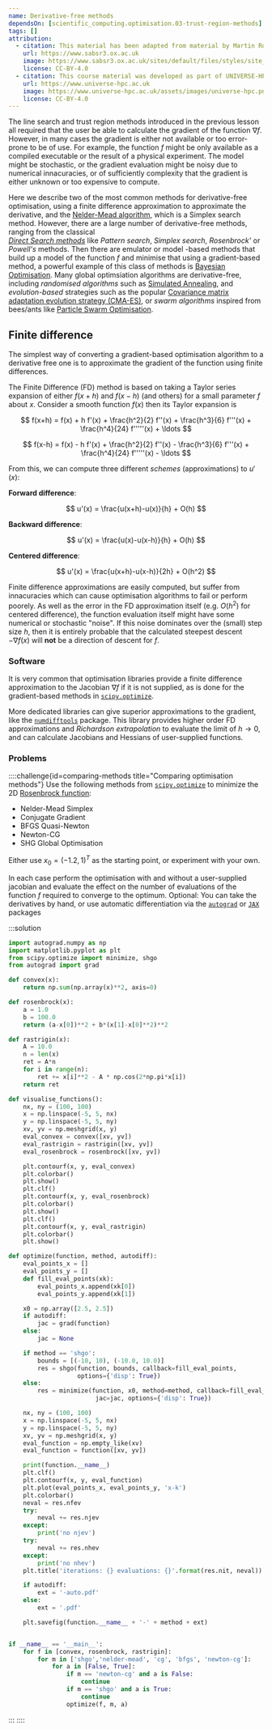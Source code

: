 ```yaml
---
name: Derivative-free methods
dependsOn: [scientific_computing.optimisation.03-trust-region-methods]
tags: []
attribution:
  - citation: This material has been adapted from material by Martin Robinson from the "Scientific Computing" module of the SABS R³ Center for Doctoral Training.
    url: https://www.sabsr3.ox.ac.uk
    image: https://www.sabsr3.ox.ac.uk/sites/default/files/styles/site_logo/public/styles/site_logo/public/sabsr3/site-logo/sabs_r3_cdt_logo_v3_111x109.png
    license: CC-BY-4.0
  - citation: This course material was developed as part of UNIVERSE-HPC, which is funded through the SPF ExCALIBUR programme under grant number EP/W035731/1
    url: https://www.universe-hpc.ac.uk
    image: https://www.universe-hpc.ac.uk/assets/images/universe-hpc.png
    license: CC-BY-4.0
---
```


The line search and trust region methods introduced in the previous lesson all required
that the user be able to calculate the gradient of the function $\nabla f$. However, in
many cases the gradient is either not available or too error-prone to be of use. For
example, the function $f$ might be only available as a compiled executable or the result
of a physical experiment. The model might be stochastic, or the gradient evaluation
might be noisy due to numerical innacuracies, or of sufficiently complexity that the
gradient is either unknown or too expensive to compute.

Here we describe two of the most common methods for derivative-free optimisation, using
a finite difference approximation to approximate the derivative, and the [Nelder-Mead
algorithm](https://doi.org/10.1093/comjnl/7.4.308), which is a Simplex search method.
However, there are a large number of derivative-free methods, ranging from the classical  
[_Direct Search
methods_](https://doi.org/10.1016/S0377-0427(00)00423-4) like
_Pattern search_, _Simplex search_, _Rosenbrock'_ or _Powell's_ methods. Then there are
emulator or model -based methods that build up a model of the function $f$ and minimise
that using a gradient-based method, a powerful example of this class of methods is
[Bayesian
Optimisation](http://papers.nips.cc/paper/4522-practical-bayesian-optimization). Many
global optimsiation algorithms are derivative-free, including _randomised algorithms_
such as [Simulated Annealing](https://doi.org/10.1126/science.220.4598.671), and
_evolution-based_ strategies such as the popular [Covariance matrix adaptation evolution
strategy (CMA-ES)](https://arxiv.org/abs/1604.00772), or _swarm algorithms_ inspired
from bees/ants like [Particle Swarm
Optimisation](https://doi.org/10.1109/ICNN.1995.488968).

## Finite difference

The simplest way of converting a gradient-based optimisation algorithm to a derivative
free one is to approximate the gradient of the function using finite differences.

The Finite Difference (FD) method is based on taking a Taylor series expansion of either
$f(x+h)$ and $f(x-h)$ (and others) for a small parameter $f$ about $x$. Consider a
smooth function $f(x)$ then its Taylor expansion is

$$
f(x+h) = f(x) + h f'(x) + \frac{h^2}{2} f''(x) + \frac{h^3}{6} f'''(x) + \frac{h^4}{24} f'''''(x) + \ldots
$$

$$
f(x-h) = f(x) - h f'(x) + \frac{h^2}{2} f''(x) - \frac{h^3}{6} f'''(x) + \frac{h^4}{24} f'''''(x) - \ldots
$$

From this, we can compute three different _schemes_ (approximations) to $u'(x)$:

**Forward difference**:

$$
u'(x) = \frac{u(x+h)-u(x)}{h} + O(h)
$$

**Backward difference**:

$$
u'(x) = \frac{u(x)-u(x-h)}{h} + O(h)
$$

**Centered difference**:

$$
u'(x) = \frac{u(x+h)-u(x-h)}{2h} + O(h^2)
$$

Finite difference approximations are easily computed, but suffer from innacuracies which
can cause optimisation algorithms to fail or perform poorely. As well as the error in
the FD approximation itself (e.g. $O(h^2)$ for centered difference), the function
evaluation itself might have some numerical or stochastic "noise". If this noise
dominates over the (small) step size $h$, then it is entirely probable that the
calculated steepest descent $-\nabla f(x)$ will **not** be a direction of descent for
$f$.

### Software

It is very common that optimisation libraries provide a finite difference approximation
to the Jacobian $\nabla f$ if it is not supplied, as is done for the gradient-based
methods in [`scipy.optimize`](https://docs.scipy.org/doc/scipy/reference/optimize.html).

More dedicated libraries can give superior approximations to the gradient, like the
[`numdifftools`](https://numdifftools.readthedocs.io/en/latest/index.html) package. This
library provides higher order FD approximations and _Richardson extrapolation_ to
evaluate the limit of $h \rightarrow 0$, and can calculate Jacobians and Hessians of
user-supplied functions.

### Problems

::::challenge{id=comparing-methods title="Comparing optimisation methods"}
Use the following methods from
[`scipy.optimize`](https://docs.scipy.org/doc/scipy/reference/optimize.html) to minimize
the 2D [Rosenbrock
function](https://en.wikipedia.org/wiki/Rosenbrock_function):

- Nelder-Mead Simplex
- Conjugate Gradient
- BFGS Quasi-Newton
- Newton-CG
- SHG Global Optimisation

Either use $x_0 = (−1.2, 1)^T$ as the starting point, or experiment with your own.

In each case perform the optimisation with and without a user-supplied jacobian and
evaluate the effect on the number of evaluations of the function $f$ required to
converge to the optimum. Optional: You can take the derivatives by hand, or use
automatic differentiation via the [`autograd`](https://github.com/HIPS/autograd) or
[`JAX`](https://github.com/google/jax) packages

:::solution

```python
import autograd.numpy as np
import matplotlib.pyplot as plt
from scipy.optimize import minimize, shgo
from autograd import grad

def convex(x):
    return np.sum(np.array(x)**2, axis=0)

def rosenbrock(x):
    a = 1.0
    b = 100.0
    return (a-x[0])**2 + b*(x[1]-x[0]**2)**2

def rastrigin(x):
    A = 10.0
    n = len(x)
    ret = A*n
    for i in range(n):
        ret += x[i]**2 - A * np.cos(2*np.pi*x[i])
    return ret

def visualise_functions():
    nx, ny = (100, 100)
    x = np.linspace(-5, 5, nx)
    y = np.linspace(-5, 5, ny)
    xv, yv = np.meshgrid(x, y)
    eval_convex = convex([xv, yv])
    eval_rastrigin = rastrigin([xv, yv])
    eval_rosenbrock = rosenbrock([xv, yv])

    plt.contourf(x, y, eval_convex)
    plt.colorbar()
    plt.show()
    plt.clf()
    plt.contourf(x, y, eval_rosenbrock)
    plt.colorbar()
    plt.show()
    plt.clf()
    plt.contourf(x, y, eval_rastrigin)
    plt.colorbar()
    plt.show()

def optimize(function, method, autodiff):
    eval_points_x = []
    eval_points_y = []
    def fill_eval_points(xk):
        eval_points_x.append(xk[0])
        eval_points_y.append(xk[1])

    x0 = np.array([2.5, 2.5])
    if autodiff:
        jac = grad(function)
    else:
        jac = None

    if method == 'shgo':
        bounds = [(-10, 10), (-10.0, 10.0)]
        res = shgo(function, bounds, callback=fill_eval_points,
                   options={'disp': True})
    else:
        res = minimize(function, x0, method=method, callback=fill_eval_points,
                        jac=jac, options={'disp': True})

    nx, ny = (100, 100)
    x = np.linspace(-5, 5, nx)
    y = np.linspace(-5, 5, ny)
    xv, yv = np.meshgrid(x, y)
    eval_function = np.empty_like(xv)
    eval_function = function([xv, yv])

    print(function.__name__)
    plt.clf()
    plt.contourf(x, y, eval_function)
    plt.plot(eval_points_x, eval_points_y, 'x-k')
    plt.colorbar()
    neval = res.nfev
    try:
        neval += res.njev
    except:
        print('no njev')
    try:
        neval += res.nhev
    except:
        print('no nhev')
    plt.title('iterations: {} evaluations: {}'.format(res.nit, neval))

    if autodiff:
        ext = '-auto.pdf'
    else:
        ext = '.pdf'

    plt.savefig(function.__name__ + '-' + method + ext)


if __name__ == '__main__':
    for f in [convex, rosenbrock, rastrigin]:
        for m in ['shgo','nelder-mead', 'cg', 'bfgs', 'newton-cg']:
            for a in [False, True]:
                if m == 'newton-cg' and a is False:
                    continue
                if m == 'shgo' and a is True:
                    continue
                optimize(f, m, a)
```

:::
::::
